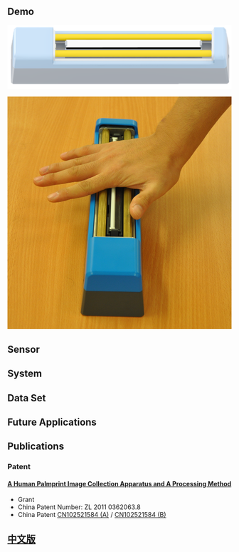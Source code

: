 Demo
-------


![Line Scan Device Model](/img/10acis_device.png)

![Line Scan Device](/img/10bdevice.png)



Sensor
------



System
------



Data Set
----------------



Future Applications
------------



Publications
------------

### Patent

#### <a href="http://www.google.com/patents/CN102521584B?cl=en" target="_blank">A Human Palmprint Image Collection Apparatus and A Processing Method</a>

+ Grant
+ China Patent Number: ZL 2011 0362063.8
+ China Patent [CN102521584 (A)](http://www.google.com/patents/CN102521584A?cl=en) / [CN102521584 (B)](http://www.google.com/patents/CN102521584B?cl=en)

[中文版](/cn/)
------------
